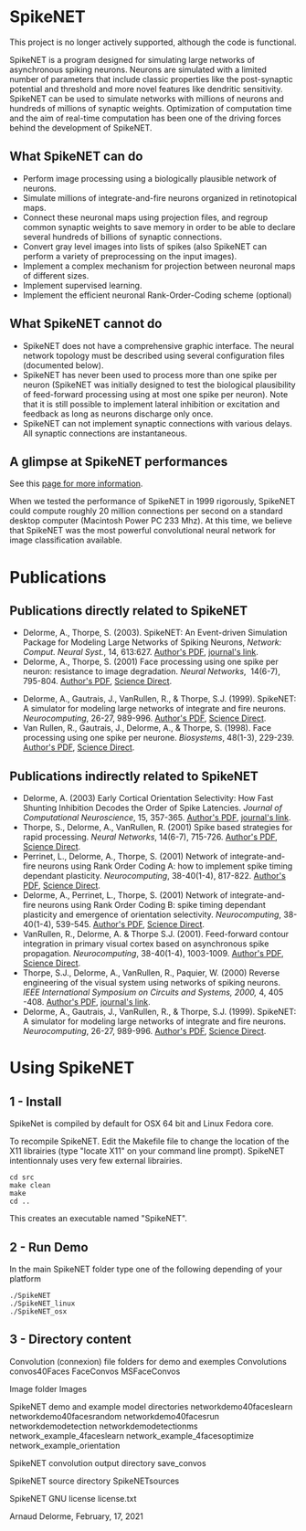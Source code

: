 SpikeNET
===
This project is no longer actively supported, although the code is functional.

SpikeNET is a program designed for simulating large networks of asynchronous spiking neurons. Neurons are simulated with a limited number of parameters that include classic properties like the post-synaptic potential and threshold and more novel features like dendritic sensitivity. SpikeNET can be used to simulate networks with millions of neurons and hundreds of millions of synaptic weights. Optimization of computation time and the aim of real-time computation has been one of the driving forces behind the development of SpikeNET.

What SpikeNET can do
----
* Perform image processing using a biologically plausible network of neurons.
* Simulate millions of integrate-and-fire neurons organized in retinotopical maps.
* Connect these neuronal maps using projection files, and regroup common synaptic weights to save memory in order to be able to declare several hundreds of billions of synaptic connections.
* Convert gray level images into lists of spikes (also SpikeNET can perform a variety of preprocessing on the input images).
* Implement a complex mechanism for projection between neuronal maps of different sizes.
* Implement supervised learning.
* Implement the efficient neuronal Rank-Order-Coding scheme (optional)

What SpikeNET cannot  do
----
* SpikeNET does not have a comprehensive graphic interface. The neural network topology must be described using several configuration files (documented below).
* SpikeNET has never been used to process more than one spike per neuron (SpikeNET was initially designed to test the biological plausibility of feed-forward processing using at most one spike per neuron). Note that it is still possible to implement lateral inhibition or excitation and feedback as long as neurons discharge only once.
* SpikeNET can not implement synaptic connections with various delays. All synaptic connections are instantaneous.

A glimpse at SpikeNET performances 
---
See this [page for more information](http://arnauddelorme.com/neural-network-2/).

When we tested the performance of SpikeNET in 1999 rigorously, SpikeNET could compute roughly 20 million connections per second on a standard desktop computer (Macintosh Power PC 233 Mhz). At this time, we believe that SpikeNET was the most powerful convolutional neural network for image classification available.

Publications
====
Publications directly related to SpikeNET
---
* Delorme, A., Thorpe, S. (2003). SpikeNET: An Event-driven Simulation Package for Modeling Large Networks of Spiking Neurons, <i>Network: Comput. Neural Syst.</i>, 14, 613:627. <a
 href="https://sccn.ucsd.edu/~arno/mypapers/delormeN2003.pdf" target="_blank">Author's PDF</a>, <a href="http://www.iop.org/EJ/article/0954-898X/14/4/301/ne3401.pdf" target="_blank">journal's link</a>. 
* Delorme, A., Thorpe, S. (2001) Face processing 
using one spike per neuron: resistance to image degradation. <i>Neural Networks</i>,&nbsp;
14(6-7), 795-804. <a href="https://sccn.ucsd.edu/~arno/mypapers/DelormeNN2001.pdf" target="_blank">Author's PDF</a>, <a href="http://www.sciencedirect.com/science?_ob=ArticleURL&_udi=B6T08-4475J9D-M&_user=4429&_handle=W-WA-A-A-BW-MsSAYWA-UUA-AUZUZEBEEU-AYVZECZDE-BW-U&_fmt=full&_coverDate=07%2F09%2F2001&_rdoc=18&_orig=browse&_srch=%23toc%234856%232001%23999859993%23268145!&_cdi=4856&view=c&_acct=C000000152&_version=1&_urlVersion=0&_userid=4429&md5=ffaff470b70c6ecfc6bede3dce4c3f15" target="_blank">Science Direct</a>. </p>
* Delorme, A., Gautrais, J., VanRullen, R., 
&amp; Thorpe, S.J. (1999). SpikeNET: A simulator for modeling large networks 
of integrate and fire neurons. <i>Neurocomputing</i>, 26-27, 989-996. <a
 href="https://sccn.ucsd.edu/~arno/mypapers/Delorme99.pdf">Author's PDF</a>, <a href="http://www.sciencedirect.com/science?_ob=GatewayURL&_origin=compsciportal&_method=citationSearch&_urlversion=4&_version=1&_piikey=S0925231299000958&md5=bfcb0ba39bf9beaf840e220ad7601923" target="_blank">Science Direct</a>.
* Van Rullen, R., Gautrais, J., Delorme, A.,
&amp; Thorpe, S. (1998). Face processing using one spike per neurone. <i>Biosystems</i>, 
48(1-3), 229-239. <a href="https://sccn.ucsd.edu/~arno/mypapers/VanRullen98.pdf" target="_blank">Author's PDF</a>, <a href="http://www.sciencedirect.com/science?_ob=ArticleURL&_udi=B6T2K-3V5V00M-10&_user=4429&_handle=W-WA-A-A-BD-MsSAYVA-UUW-AUZUDDDCZV-AYCBVVCAE-BD-U&_fmt=full&_coverDate=11%2F01%2F1998&_rdoc=28&_orig=browse&_srch=%23toc%234921%231998%23999519998%2332734!&_cdi=4921&view=c&_acct=C000000152&_version=1&_urlVersion=0&_userid=4429&md5=c93cd51c8e5f5f2b9859484bb831bb25" target="_blank">Science Direct</a>.

Publications indirectly related to SpikeNET
---
* Delorme, A. (2003) Early Cortical Orientation Selectivity:
How Fast Shunting Inhibition Decodes the Order of Spike Latencies. <i>Journal of Computational Neuroscience</i>, 15, 357-365. <a href="https://sccn.ucsd.edu/~arno/mypapers/Delorme2003.pdf" target="_blank">Author's PDF</a>, <a href="http://ipsapp008.kluweronline.com/content/getfile/4835/47/5/fulltext.pdf" target = "_blank">journal's link</a>.
* Thorpe, S., Delorme, A., VanRullen, R. (2001)
Spike based strategies for rapid processing. <i>Neural Networks</i>, 14(6-7),
715-726. <a href="https://sccn.ucsd.edu/~arno/mypapers/ThorpeSpiking_Neurons.pdf">Author's PDF</a>, <a href="http://www.sciencedirect.com/science?_ob=ArticleURL&_udi=B6T08-4475J9D-D&_user=4429&_handle=W-WA-A-A-BW-MsSAYWA-UUA-AUZUZEBEEU-AYVZECZDE-BW-U&_fmt=full&_coverDate=07%2F09%2F2001&_rdoc=12&_orig=browse&_srch=%23toc%234856%232001%23999859993%23268145!&_cdi=4856&view=c&_acct=C000000152&_version=1&_urlVersion=0&_userid=4429&md5=b3b30bd118bd596deea48e46ff888af8" target="_blank">Science Direct</a>.
* Perrinet, L., Delorme, A., Thorpe, S. (2001) 
Network of integrate-and-fire neurons using Rank Order Coding A: how to implement
spike timing dependant plasticity. <i>Neurocomputing</i>, 38-40(1-4), 817-822. 
  <a href="https://sccn.ucsd.edu/~arno/mypapers/Perinnet.cns200.pdf" target="_blank">Author's PDF</a>, <a href="http://www.sciencedirect.com/science?_ob=GatewayURL&_origin=compsciportal&_method=citationSearch&_urlversion=4&_version=1&_piikey=S092523120100460X&md5=e8cc5e653f0720321ebf717bffa35031" target="_blank">Science Direct</a>.
* Delorme, A., Perrinet, L., Thorpe, S. (2001) 
Network of integrate-and-fire neurons using Rank Order Coding B: spike timing
dependant plasticity and emergence of orientation selectivity. <i>Neurocomputing</i>, 
38-40(1-4), 539-545. <a href="https://sccn.ucsd.edu/~arno/mypapers/Delorme.cns2000.pdf" target="_blank">Author's PDF</a>, <a href="http://www.sciencedirect.com/science?_ob=GatewayURL&_origin=compsciportal&_method=citationSearch&_urlversion=4&_version=1&_piikey=S0925231201004039&md5=cbeaa7597d8ada435436ec59face748d" target="_blank">Science Direct</a>.</font> 
* VanRullen, R., Delorme, A. &amp; Thorpe 
S.J. (2001). Feed-forward contour integration in primary visual cortex based
on asynchronous spike propagation. <i>Neurocomputing</i>, 38-40(1-4), 1003-1009. 
  <a href="https://sccn.ucsd.edu/~arno/mypapers/ContourIntegration.PDF" target="_blank">Author's PDF</a>, <a href="http://www.sciencedirect.com/science?_ob=GatewayURL&_origin=compsciportal&_method=citationSearch&_urlversion=4&_version=1&_piikey=S0925231201004453&md5=ee6bdc771e75cf723370f2b8803b9742" target="_blank">Science Direct</a>.
* Thorpe, S.J., Delorme, A., VanRullen, R., Paquier, W. (2000) Reverse engineering of the visual system using networks  of spiking neurons. <i>IEEE International Symposium on Circuits and 
Systems, 2000, </i>4, 405 -408. <a href="https://sccn.ucsd.edu/~arno/mypapers/thorpe.pdf" target="_blank">Author's PDF</a>, <a href="http://ieeexplore.ieee.org/iel5/6910/18613/00858774.pdf?isNumber=18613&prod=CNF&arnumber=858774&arSt=405&ared=408+vol.4&arAuthor=Thorpe%2C+S.J.%3B+Delorme%2C+A.%3B+Van+Rullen%2C+R.%3B+Paquier%2C+W.%3B" target="_blank">journal's link</a>.</font> 
* Delorme, A., Gautrais, J., VanRullen, R., 
&amp; Thorpe, S.J. (1999). SpikeNET: A simulator for modeling large networks 
of integrate and fire neurons. <i>Neurocomputing</i>, 26-27, 989-996. <a  href="https://sccn.ucsd.edu/~arno/mypapers/Delorme99.pdf">Author's PDF</a>, <a href="http://www.sciencedirect.com/science?_ob=GatewayURL&_origin=compsciportal&_method=citationSearch&_urlversion=4&_version=1&_piikey=S0925231299000958&md5=bfcb0ba39bf9beaf840e220ad7601923" target="_blank">Science Direct</a>.

Using SpikeNET
====
1 - Install
---
SpikeNet is compiled by default for OSX 64 bit and Linux Fedora core.

To recompile SpikeNET. Edit the Makefile file to change the location of the X11 librairies (type "locate X11" on your command line prompt). SpikeNET intentionnaly uses very few external librairies.

	cd src
	make clean
	make
	cd ..
	
 This creates an executable named "SpikeNET".

2 - Run Demo
---

In the main SpikeNET folder type one of the following depending of your platform

	./SpikeNET
	./SpikeNET_linux
	./SpikeNET_osx


3 - Directory content
---
Convolution (connexion) file folders for demo and exemples
	Convolutions
	convos40Faces
	FaceConvos
	MSFaceConvos

Image folder
	Images

SpikeNET demo and example model directories
	networkdemo40faceslearn
	networkdemo40facesrandom
	networkdemo40facesrun
	networkdemodetection
	networkdemodetectionms
	network_example_4faceslearn
	network_example_4facesoptimize
	network_example_orientation


SpikeNET convolution output directory
	save_convos

SpikeNET source directory
	SpikeNETsources

SpikeNET GNU license
	license.txt


Arnaud Delorme, February, 17, 2021
